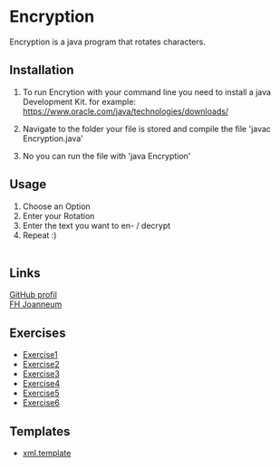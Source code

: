 # Encryption

Encryption is a java program that rotates characters.

## Installation

1. To run Encrytion with your command line you need to install a java Development Kit. 
   for example:
   https://www.oracle.com/java/technologies/downloads/  

2. Navigate to the folder your file is stored and compile the file
   'javac Encryption.java'

3. No you can run the file with
   'java Encryption'

## Usage
1. Choose an Option 
2. Enter your Rotation
3. Enter the text you want to en- / decrypt
4. Repeat :) <br> <br>

## Links
[GitHub profil](https://github.com/krapfalex) <br>
[FH Joanneum](https://www.fh-joanneum.at/)

## Exercises
+ [Exercise1](exercise1/exercise1.md)
+ [Exercise2](exercise2/exercise2.md)
+ [Exercise3](exercise3/exercise3.md)
+ [Exercise4](exercise4/exercise4.md)
+ [Exercise5](exercise5/exercise5.md)
+ [Exercise6](exercise6/exercise6.md)

## Templates
+ [xml.template](src/main/resources/log4j2.xml.template)


